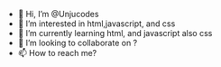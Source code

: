 - 👋 Hi, I’m @Unjucodes
- 👀 I’m interested in html,javascript, and css
- 🌱 I’m currently learning html, and javascript also css
- 💞️ I’m looking to collaborate on ?
- 📫 How to reach me? 

<!---
Unjucodes/Unjucodes is a ✨ special ✨ repository because its `README.md` (this file) appears on your GitHub profile.
You can click the Preview link to take a look at your changes.
--->
